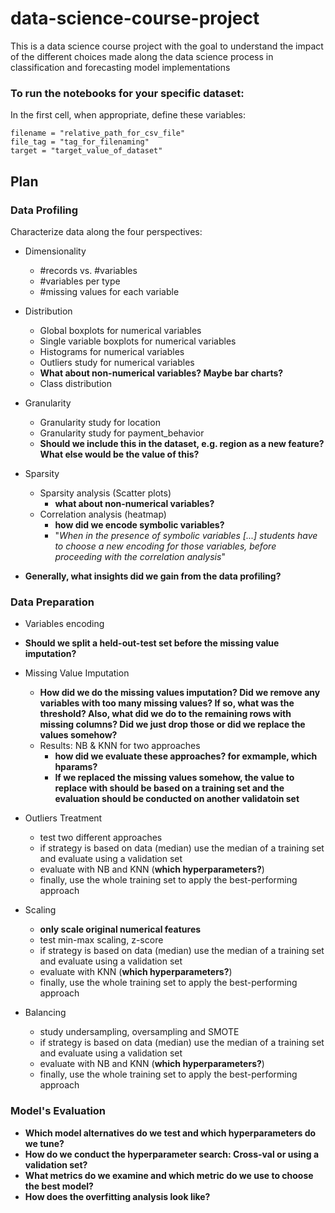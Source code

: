 # data-science-course-project
This is a data science course project with the goal to understand the impact of the different choices made along the data science process in classification and forecasting model implementations

### To run the notebooks for your specific dataset:
In the first cell, when appropriate, define these variables:
```
filename = "relative_path_for_csv_file"
file_tag = "tag_for_filenaming"
target = "target_value_of_dataset"
```

## Plan

### Data Profiling

Characterize data along the four perspectives: 
- Dimensionality
  - #records vs. #variables
  - #variables per type
  - #missing values for each variable
- Distribution
  - Global boxplots for numerical variables
  - Single variable boxplots for numerical variables
  - Histograms for numerical variables
  - Outliers study for numerical variables
  - **What about non-numerical variables? Maybe bar charts?**
  - Class distribution
- Granularity
  - Granularity study for location
  - Granularity study for payment_behavior
  - **Should we include this in the dataset, e.g. region as a new feature? What else would be the value of this?**
- Sparsity
  - Sparsity analysis (Scatter plots)
    - **what about non-numerical variables?**
  - Correlation analysis (heatmap)
    - **how did we encode symbolic variables?**
    - "_When in the presence of symbolic variables [...] students have to choose a new encoding for those variables, before proceeding with the correlation analysis_"

- **Generally, what insights did we gain from the data profiling?**

### Data Preparation

- Variables encoding
- **Should we split a held-out-test set before the missing value imputation?**

- Missing Value Imputation
  - **How did we do the missing values imputation? Did we remove any variables with too many missing values? If so, what was the threshold? Also, what did we do to the remaining rows with missing columns? Did we just drop those or did we replace the values somehow?**
  - Results: NB & KNN for two approaches
    - **how did we evaluate these approaches? for exmample, which hparams?**
    - **If we replaced the missing values somehow, the value to replace with should be based on a training set and the evaluation should be conducted on another validatoin set**
- Outliers Treatment
  - test two different approaches
  - if strategy is based on data (median) use the median of a training set and evaluate using a validation set
  - evaluate with NB and KNN (**which hyperparameters?**)
  - finally, use the whole training set to apply the best-performing approach
- Scaling
  - **only scale original numerical features**
  - test min-max scaling, z-score 
  - if strategy is based on data (median) use the median of a training set and evaluate using a validation set
  - evaluate with KNN (**which hyperparameters?**)
  - finally, use the whole training set to apply the best-performing approach
- Balancing
  - study undersampling, oversampling and SMOTE 
  - if strategy is based on data (median) use the median of a training set and evaluate using a validation set
  - evaluate with NB and KNN (**which hyperparameters?**)
  - finally, use the whole training set to apply the best-performing approach


### Model's Evaluation

- **Which model alternatives do we test and which hyperparameters do we tune?**
- **How do we conduct the hyperparameter search: Cross-val or using a validation set?**
- **What metrics do we examine and which metric do we use to choose the best model?**
- **How does the overfitting analysis look like?**